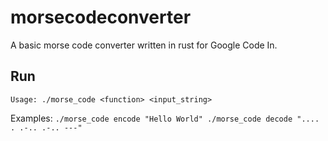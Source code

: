 # morsecodeconverter
A basic morse code converter written in rust for Google Code In.

## Run
`Usage: ./morse_code <function> <input_string>`

Examples:
    ```./morse_code encode "Hello World"
    ./morse_code decode ".... . .-.. .-.. ---"```

